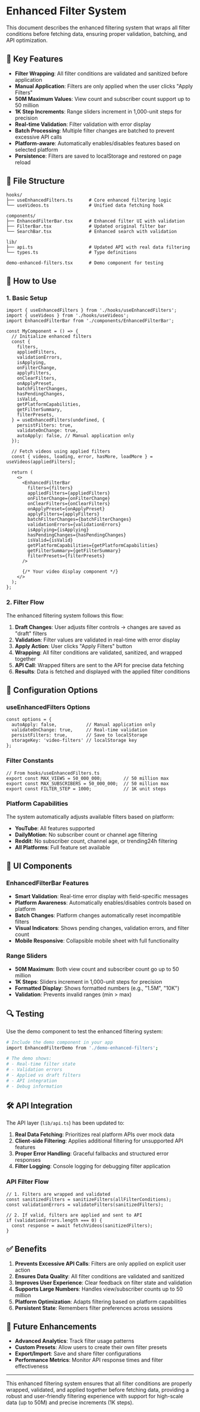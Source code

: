 # Enhanced Filter System

This document describes the enhanced filtering system that wraps all filter conditions before fetching data, ensuring proper validation, batching, and API optimization.

## 🎯 Key Features

- **Filter Wrapping**: All filter conditions are validated and sanitized before application
- **Manual Application**: Filters are only applied when the user clicks "Apply Filters" 
- **50M Maximum Values**: View count and subscriber count support up to 50 million
- **1K Step Increments**: Range sliders increment in 1,000-unit steps for precision
- **Real-time Validation**: Filter validation with error display
- **Batch Processing**: Multiple filter changes are batched to prevent excessive API calls
- **Platform-aware**: Automatically enables/disables features based on selected platform
- **Persistence**: Filters are saved to localStorage and restored on page reload

## 📁 File Structure

```
hooks/
├── useEnhancedFilters.ts      # Core enhanced filtering logic
└── useVideos.ts               # Unified data fetching hook

components/
├── EnhancedFilterBar.tsx      # Enhanced filter UI with validation
├── FilterBar.tsx              # Updated original filter bar
└── SearchBar.tsx              # Enhanced search with validation

lib/
├── api.ts                     # Updated API with real data filtering
└── types.ts                   # Type definitions

demo-enhanced-filters.tsx      # Demo component for testing
```

## 🚀 How to Use

### 1. Basic Setup

```tsx
import { useEnhancedFilters } from './hooks/useEnhancedFilters';
import { useVideos } from './hooks/useVideos';
import EnhancedFilterBar from './components/EnhancedFilterBar';

const MyComponent = () => {
  // Initialize enhanced filters
  const {
    filters,
    appliedFilters,
    validationErrors,
    isApplying,
    onFilterChange,
    applyFilters,
    onClearFilters,
    onApplyPreset,
    batchFilterChanges,
    hasPendingChanges,
    isValid,
    getPlatformCapabilities,
    getFilterSummary,
    filterPresets,
  } = useEnhancedFilters(undefined, {
    persistFilters: true,
    validateOnChange: true,
    autoApply: false, // Manual application only
  });

  // Fetch videos using applied filters
  const { videos, loading, error, hasMore, loadMore } = useVideos(appliedFilters);

  return (
    <>
      <EnhancedFilterBar
        filters={filters}
        appliedFilters={appliedFilters}
        onFilterChange={onFilterChange}
        onClearFilters={onClearFilters}
        onApplyPreset={onApplyPreset}
        applyFilters={applyFilters}
        batchFilterChanges={batchFilterChanges}
        validationErrors={validationErrors}
        isApplying={isApplying}
        hasPendingChanges={hasPendingChanges}
        isValid={isValid}
        getPlatformCapabilities={getPlatformCapabilities}
        getFilterSummary={getFilterSummary}
        filterPresets={filterPresets}
      />
      
      {/* Your video display component */}
    </>
  );
};
```

### 2. Filter Flow

The enhanced filtering system follows this flow:

1. **Draft Changes**: User adjusts filter controls → changes are saved as "draft" filters
2. **Validation**: Filter values are validated in real-time with error display
3. **Apply Action**: User clicks "Apply Filters" button
4. **Wrapping**: All filter conditions are validated, sanitized, and wrapped together
5. **API Call**: Wrapped filters are sent to the API for precise data fetching
6. **Results**: Data is fetched and displayed with the applied filter conditions

## 🔧 Configuration Options

### useEnhancedFilters Options

```tsx
const options = {
  autoApply: false,           // Manual application only
  validateOnChange: true,     // Real-time validation
  persistFilters: true,       // Save to localStorage
  storageKey: 'video-filters' // localStorage key
};
```

### Filter Constants

```tsx
// From hooks/useEnhancedFilters.ts
export const MAX_VIEWS = 50_000_000;        // 50 million max
export const MAX_SUBSCRIBERS = 50_000_000;  // 50 million max
export const FILTER_STEP = 1000;            // 1K unit steps
```

### Platform Capabilities

The system automatically adjusts available filters based on platform:

- **YouTube**: All features supported
- **DailyMotion**: No subscriber count or channel age filtering
- **Reddit**: No subscriber count, channel age, or trending24h filtering
- **All Platforms**: Full feature set available

## 🎨 UI Components

### EnhancedFilterBar Features

- **Smart Validation**: Real-time error display with field-specific messages
- **Platform Awareness**: Automatically enables/disables controls based on platform
- **Batch Changes**: Platform changes automatically reset incompatible filters
- **Visual Indicators**: Shows pending changes, validation errors, and filter count
- **Mobile Responsive**: Collapsible mobile sheet with full functionality

### Range Sliders

- **50M Maximum**: Both view count and subscriber count go up to 50 million
- **1K Steps**: Sliders increment in 1,000-unit steps for precision
- **Formatted Display**: Shows formatted numbers (e.g., "1.5M", "10K")
- **Validation**: Prevents invalid ranges (min > max)

## 🔍 Testing

Use the demo component to test the enhanced filtering system:

```bash
# Include the demo component in your app
import EnhancedFilterDemo from './demo-enhanced-filters';

# The demo shows:
# - Real-time filter state
# - Validation errors
# - Applied vs draft filters
# - API integration
# - Debug information
```

## 🛠️ API Integration

The API layer (`lib/api.ts`) has been updated to:

1. **Real Data Fetching**: Prioritizes real platform APIs over mock data
2. **Client-side Filtering**: Applies additional filtering for unsupported API features
3. **Proper Error Handling**: Graceful fallbacks and structured error responses
4. **Filter Logging**: Console logging for debugging filter application

### API Filter Flow

```tsx
// 1. Filters are wrapped and validated
const sanitizedFilters = sanitizeFilters(allFilterConditions);
const validationErrors = validateFilters(sanitizedFilters);

// 2. If valid, filters are applied and sent to API
if (validationErrors.length === 0) {
  const response = await fetchVideos(sanitizedFilters);
}
```

## ✅ Benefits

1. **Prevents Excessive API Calls**: Filters are only applied on explicit user action
2. **Ensures Data Quality**: All filter conditions are validated and sanitized
3. **Improves User Experience**: Clear feedback on filter state and validation
4. **Supports Large Numbers**: Handles view/subscriber counts up to 50 million
5. **Platform Optimization**: Adapts filtering based on platform capabilities
6. **Persistent State**: Remembers filter preferences across sessions

## 🔮 Future Enhancements

- **Advanced Analytics**: Track filter usage patterns
- **Custom Presets**: Allow users to create their own filter presets
- **Export/Import**: Save and share filter configurations
- **Performance Metrics**: Monitor API response times and filter effectiveness

---

This enhanced filtering system ensures that all filter conditions are properly wrapped, validated, and applied together before fetching data, providing a robust and user-friendly filtering experience with support for high-scale data (up to 50M) and precise increments (1K steps).